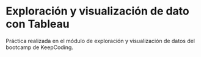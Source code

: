 # Exploración y visualización de dato con Tableau
Práctica realizada en el módulo de exploración y visualización de datos del bootcamp de KeepCoding.
